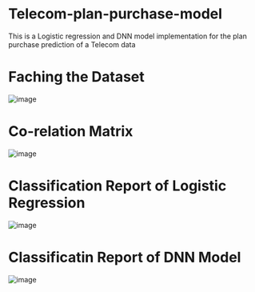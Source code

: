 # Telecom-plan-purchase-model
This is a Logistic regression and DNN model implementation for the plan purchase prediction of a Telecom data

# Faching the Dataset
![image](https://github.com/HarshAmin01/Telecom-plan-purchase-model/assets/101825662/b0f0f9d9-412a-4060-a294-1b9396b65e56)

# Co-relation Matrix
![image](https://github.com/HarshAmin01/Telecom-plan-purchase-model/assets/101825662/6e42c777-f41e-4313-a0d6-ce024cc9a7fc)

# Classification Report of Logistic Regression
![image](https://github.com/HarshAmin01/Telecom-plan-purchase-model/assets/101825662/498dad96-2e9b-487a-8b4e-b6ccf71013ce)

# Classificatin Report of DNN Model
![image](https://github.com/HarshAmin01/Telecom-plan-purchase-model/assets/101825662/3567eb6b-0a4d-41ae-b4fb-6a6a075f04b2)






